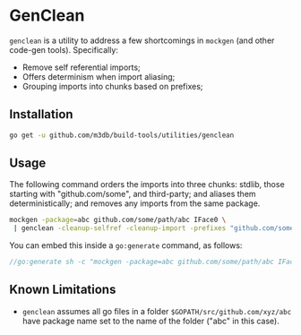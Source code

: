GenClean
========

`genclean` is a utility to address a few shortcomings in `mockgen` (and other code-gen tools). Specifically:

- Remove self referential imports;
- Offers determinism when import aliasing;
- Grouping imports into chunks based on prefixes;

## Installation

```sh
go get -u github.com/m3db/build-tools/utilities/genclean
```

## Usage

The following command orders the imports into three chunks: stdlib, those starting with "github.com/some", and third-party; and aliases them deterministically; and removes any imports from the same package.

```sh
mockgen -package=abc github.com/some/path/abc IFace0 \
 | genclean -cleanup-selfref -cleanup-import -prefixes "github.com/some" -pkg github.com/some/path/abc -out $GOPATH/src/github.com/some/path/abc/abc_mock.go
```

You can embed this inside a `go:generate` command, as follows:

```go
//go:generate sh -c "mockgen -package=abc github.com/some/path/abc IFace0 | genclean ..."
```

## Known Limitations
- `genclean` assumes all go files in a folder `$GOPATH/src/github.com/xyz/abc` have package name set to the name of the folder ("abc" in this case).
